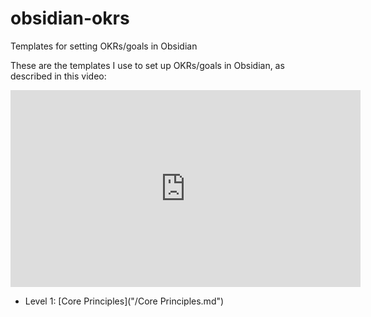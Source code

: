 # obsidian-okrs
Templates for setting OKRs/goals in Obsidian

These are the templates I use to set up OKRs/goals in Obsidian, as described in this video:

<iframe width="560" height="315" src="https://www.youtube.com/embed/T2Aeaq4sk7M" title="YouTube video player" frameborder="0" allow="accelerometer; autoplay; clipboard-write; encrypted-media; gyroscope; picture-in-picture" allowfullscreen></iframe>

- Level 1: [Core Principles]("/Core Principles.md")